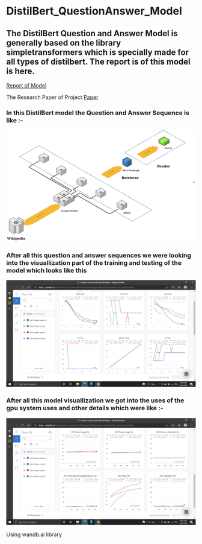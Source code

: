 <h1>DistilBert_QuestionAnswer_Model</h1>

<h2>The DistilBert Question and Answer Model is generally based on the library simpletransformers which is specially made for all types of distilbert.
The report is of this model is here.</h2>

<a href="https://github.com/RishavMishraRM/DistilBert_QuestionAnswer_Model/blob/main/Report.pdf">Report of Model </a>

The Research Paper of Project <a href=https://github.com/RishavMishraRM/DistilBert_QuestionAnswer_Model/blob/main/DistilBERT_Paper.pdf>Paper</a>

<h3>In this DistilBert model the Question and Answer Sequence is like :- </h3>
  <img src=https://github.com/RishavMishraRM/DistilBert_QuestionAnswer_Model/blob/main/Images/DistilBert_Question%26Answer_Model.png>
  
  
<h3>After all this question and answer sequences we were looking into the visuallization part of the training and testing of the model which looks like this</h3>
  <img src=https://github.com/RishavMishraRM/DistilBert_QuestionAnswer_Model/blob/main/Images/Chart_Details.png>


<h3>After all this model visuallization we got into the uses of the gpu system uses and other details which were like :- </h3>
  <img src=https://github.com/RishavMishraRM/DistilBert_QuestionAnswer_Model/blob/main/Images/System_Details.png>

Using wandb.ai library
